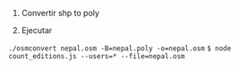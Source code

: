 1. Convertir shp to poly

2. Ejecutar

`./osmconvert nepal.osm -B=nepal.poly -o=nepal.osm`
`$ node count_editions.js --users=* --file=nepal.osm`
